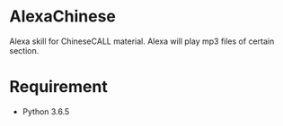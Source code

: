 # AlexaChinese
Alexa skill for ChineseCALL material. Alexa will play mp3 files of certain section.

# Requirement
 
* Python 3.6.5
